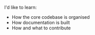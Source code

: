 I'd like to learn:
* How the core codebase is organised
* How documentation is built
* How and what to contribute
